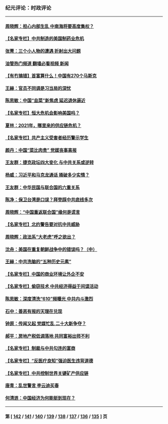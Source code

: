### 纪元评论：时政评论
---
#### [周晓辉：担心内部生乱 中南海将要高度集权？](../../pages/nsc1025/n13336700.md?10290330) 
#### [【名家专栏】中共制造的美国制药业危机](../../pages/nsc1025/n13336178.md?10290330) 
#### [张菁：三个小人物的遭遇 折射出大问题](../../pages/nsc1025/n13336672.md?10290330) 
#### [油管热门频道 翻墙必看视频 新闻](ok?10290330)
#### [【有冇搞错】首富算什么！中国有270个马斯克](../../pages/nsc1025/n13334355.md?10290330) 
#### [王赫：官员不同调是习当局的深忧](../../pages/nsc1025/n13334818.md?10290330) 
#### [陈思敏：中国“韭菜”新焦虑 延迟退休逼近](../../pages/nsc1025/n13334205.md?10290330) 
#### [【名家专栏】恒大危机会影响美国吗？](../../pages/nsc1025/n13333440.md?10290330) 
#### [夏林：2021年，哪里来的供应链危机？](../../pages/nsc1025/n13334222.md?10290330) 
#### [【名家专栏】共产主义受害者经历警示学生](../../pages/nsc1025/n13333495.md?10290330) 
#### [颜丹：中国“菜比肉贵” 党媒丧事喜报](../../pages/nsc1025/n13333987.md?10290330) 
#### [王友群：捷克政坛四大变化 与中共关系或逆转](../../pages/nsc1025/n13332269.md?10290330) 
#### [杨威：习近平和马克龙通话 捅破多少实情？](../../pages/nsc1025/n13331923.md?10290330) 
#### [王友群：中华民国与联合国的六重关系](../../pages/nsc1025/n13329503.md?10290330) 
#### [陈净：保卫台湾是口误？拜登踩中共底线多次](../../pages/nsc1025/n13331298.md?10290330) 
#### [周晓辉：“中国重返联合国”缘何是谎言](../../pages/nsc1025/n13331417.md?10290330) 
#### [【名家专栏】北约警告要对抗中共威胁](../../pages/nsc1025/n13330929.md?10290330) 
#### [周晓辉：政法系“大老虎”呼之欲出？](../../pages/nsc1025/n13328968.md?10290330) 
#### [沈舟：美国在重复朝鲜战争中的错误吗？（中）](../../pages/nsc1025/n13329458.md?10290330) 
#### [王赫：中共洗脑的“五种历史元素”](../../pages/nsc1025/n13328894.md?10290330) 
#### [【名家专栏】中国的商业环境让外企不安](../../pages/nsc1025/n13328319.md?10290330) 
#### [【名家专栏】偷窃技术 中共经济得益于间谍活动](../../pages/nsc1025/n13328413.md?10290330) 
#### [陈思敏：深度清洗“610”频曝光 中共内斗激烈](../../pages/nsc1025/n13327987.md?10290330) 
#### [石中：善恶有报的天理在兑现](../../pages/nsc1025/n13327698.md?10290330) 
#### [钟原：传闻又起 党媒忙乱 二十大新争夺？](../../pages/nsc1025/n13327186.md?10290330) 
#### [郝平：房地产税低调落地 共同富裕出师不利](../../pages/nsc1025/n13327241.md?10290330) 
#### [【名家专栏】制裁与中共勾连的富商](../../pages/nsc1025/n13326191.md?10290330) 
#### [【名家专栏】“反医疗良知”强迫医生违背道德](../../pages/nsc1025/n13326164.md?10290330) 
#### [【名家专栏】中共控制世界关键矿产供应链](../../pages/nsc1025/n13326004.md?10290330) 
#### [唐青：乱世警言 李云迪买春](../../pages/nsc1025/n13324990.md?10290330) 
#### [何清涟：中国经济为何能挺到现在？](../../pages/nsc1025/n13325562.md?10290330) 

---
#### 第 [ [142](./142.md?10290330) / [141](./141.md?10290330) / [140](./140.md?10290330) / [139](./139.md?10290330) / [138](./138.md?10290330) / [137](./137.md?10290330) / [136](./136.md?10290330) / [135](./135.md?10290330) ] 页

